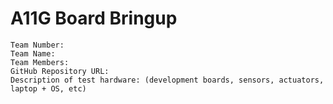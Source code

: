 # A11G Board Bringup

```
Team Number:
Team Name:
Team Members:
GitHub Repository URL:
Description of test hardware: (development boards, sensors, actuators, laptop + OS, etc)
```